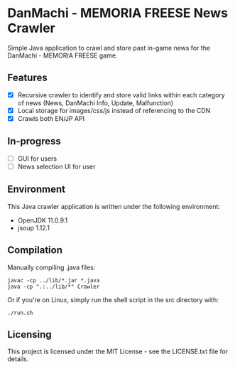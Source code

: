 # DanMachi - MEMORIA FREESE News Crawler

Simple Java application to crawl and store past in-game news for the DanMachi - MEMORIA FREESE game.


## Features
- [x] Recursive crawler to identify and store valid links within each category of news (News, DanMachi Info, Update, Malfunction)
- [x] Local storage for images/css/js instead of referencing to the CDN
- [x] Crawls both EN/JP API

## In-progress
- [ ] GUI for users
- [ ] News selection UI for user 

## Environment
This Java crawler application is written under the following environment:
- OpenJDK 11.0.9.1
- jsoup 1.12.1


## Compilation
Manually compiling .java files:
```shell
javac -cp ../lib/*.jar *.java
java -cp ".:../lib/*" Crawler
```

Or if you're on Linux, simply run the shell script in the src directory with:
```shell
./run.sh
```

## Licensing
This project is licensed under the MIT License - see the LICENSE.txt file for details.
